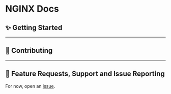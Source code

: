 # NGINX Docs


## ✨ Getting Started

---

## 🎁 Contributing

---

## 📨 Feature Requests, Support and Issue Reporting

For now, open an [issue](https://github.com/nginxinc/docs/issues).
